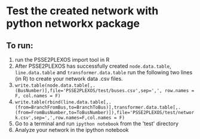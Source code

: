 # Test the created network with python networkx package

## To run:
1. run the PSSE2PLEXOS import tool in R
2. After PSSE2PLEXOS has successfully created ```node.data.table```, ```line.data.table``` and ```transformer.data.table``` run the following two lines (in R) to create your network data .csv files.
 1. ```write.table(node.data.table[,.(BusNumber)],file='PSSE2PLEXOS/test/buses.csv',sep=',', row.names = F, col.names = F)```
 2. ```write.table(rbind(line.data.table[,.(from=BranchFromBus,to=BranchToBus)],transformer.data.table[,.(from=FromBusNumber,to=ToBusNumber)]),file='PSSE2PLEXOS/test/network.csv',sep=',',row.names=F,col.names = F)```
3. Go to a terminal and run ```ipython notebook```  from the 'test' directory
4. Analyze your network in the ipython notebook
